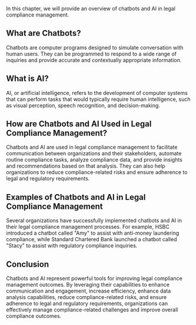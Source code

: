 
In this chapter, we will provide an overview of chatbots and AI in legal compliance management.

What are Chatbots?
------------------

Chatbots are computer programs designed to simulate conversation with human users. They can be programmed to respond to a wide range of inquiries and provide accurate and contextually appropriate information.

What is AI?
-----------

AI, or artificial intelligence, refers to the development of computer systems that can perform tasks that would typically require human intelligence, such as visual perception, speech recognition, and decision-making.

How are Chatbots and AI Used in Legal Compliance Management?
------------------------------------------------------------

Chatbots and AI are used in legal compliance management to facilitate communication between organizations and their stakeholders, automate routine compliance tasks, analyze compliance data, and provide insights and recommendations based on that analysis. They can also help organizations to reduce compliance-related risks and ensure adherence to legal and regulatory requirements.

Examples of Chatbots and AI in Legal Compliance Management
----------------------------------------------------------

Several organizations have successfully implemented chatbots and AI in their legal compliance management processes. For example, HSBC introduced a chatbot called "Amy" to assist with anti-money laundering compliance, while Standard Chartered Bank launched a chatbot called "Stacy" to assist with regulatory compliance inquiries.

Conclusion
----------

Chatbots and AI represent powerful tools for improving legal compliance management outcomes. By leveraging their capabilities to enhance communication and engagement, increase efficiency, enhance data analysis capabilities, reduce compliance-related risks, and ensure adherence to legal and regulatory requirements, organizations can effectively manage compliance-related challenges and improve overall compliance outcomes.
